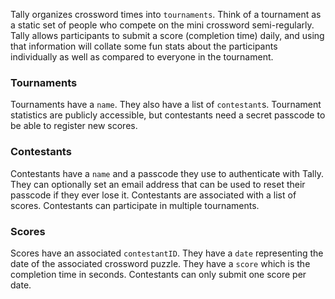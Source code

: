 Tally organizes crossword times into `tournaments`. Think of a tournament as a
static set of people who compete on the mini crossword semi-regularly. Tally
allows participants to submit a score (completion time) daily, and using that
information will collate some fun stats about the participants individually as
well as compared to everyone in the tournament.

### Tournaments

Tournaments have a `name`. They also have a list of `contestant`s. Tournament
statistics are publicly accessible, but contestants need a secret passcode to
be able to register new scores.

### Contestants

Contestants have a `name` and a passcode they use to authenticate with Tally.
They can optionally set an email address that can be used to reset their
passcode if they ever lose it. Contestants are associated with a list of scores.
Contestants can participate in multiple tournaments.

### Scores

Scores have an associated `contestantID`. They have a `date` representing the
date of the associated crossword puzzle. They have a `score` which is the
completion time in seconds. Contestants can only submit one score per date.
